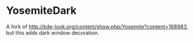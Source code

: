 # YosemiteDark
A fork of http://kde-look.org/content/show.php/Yosemite?content=168983, but this adds dark window decoration.
